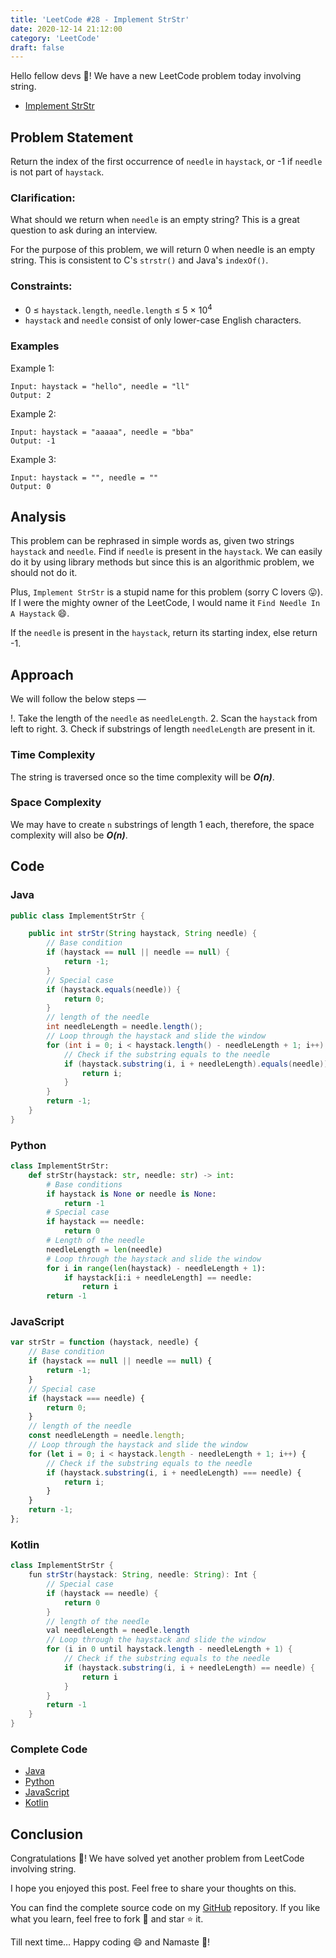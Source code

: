 ```yaml
---
title: 'LeetCode #28 - Implement StrStr'
date: 2020-12-14 21:12:00
category: 'LeetCode'
draft: false
---
```


Hello fellow devs :wave:! We have a new LeetCode problem today involving string.

- [Implement StrStr](https://leetcode.com/problems/implement-strstr/)

## Problem Statement
Return the index of the first occurrence of `needle` in `haystack`, or -1 if `needle` is not part of `haystack`.

### Clarification:
What should we return when `needle` is an empty string? This is a great question to ask during an interview.

For the purpose of this problem, we will return 0 when needle is an empty string. This is consistent to C's `strstr()` and Java's `indexOf()`.

### Constraints:
- 0 ≤ `haystack.length`, `needle.length` ≤ 5 × 10<sup>4</sup>
- `haystack` and `needle` consist of only lower-case English characters.

### Examples

Example 1:

```
Input: haystack = "hello", needle = "ll"
Output: 2
```

Example 2:

```
Input: haystack = "aaaaa", needle = "bba"
Output: -1
```

Example 3:

```
Input: haystack = "", needle = ""
Output: 0
```

## Analysis
This problem can be rephrased in simple words as, given two strings `haystack` and `needle`. Find if `needle` is present in the `haystack`. We can easily do it by using library methods but since this is an algorithmic problem, we should not do it.

Plus, `Implement StrStr` is a stupid name for this problem (sorry C lovers :stuck_out_tongue:). If I were the mighty owner of the LeetCode, I would name it `Find Needle In A Haystack` :smile:.

If the `needle` is present in the `haystack`, return its starting index, else return -1.

## Approach
We will follow the below steps — 

!. Take the length of the `needle` as `needleLength`.
2. Scan the `haystack` from left to right.
3. Check if substrings of length `needleLength` are present in it.

### Time Complexity
The string is traversed once so the time complexity will be ***O(n)***.

### Space Complexity
We may have to create `n` substrings of length 1 each, therefore, the space complexity will also be ***O(n)***.


## Code

### Java

```java
public class ImplementStrStr {

    public int strStr(String haystack, String needle) {
        // Base condition
        if (haystack == null || needle == null) {
            return -1;
        }
        // Special case
        if (haystack.equals(needle)) {
            return 0;
        }
        // length of the needle
        int needleLength = needle.length();
        // Loop through the haystack and slide the window
        for (int i = 0; i < haystack.length() - needleLength + 1; i++) {
            // Check if the substring equals to the needle
            if (haystack.substring(i, i + needleLength).equals(needle)) {
                return i;
            }
        }
        return -1;
    }
}
```

### Python

```python
class ImplementStrStr:
    def strStr(haystack: str, needle: str) -> int:
        # Base conditions
        if haystack is None or needle is None:
            return -1
        # Special case
        if haystack == needle:
            return 0
        # Length of the needle
        needleLength = len(needle)
        # Loop through the haystack and slide the window
        for i in range(len(haystack) - needleLength + 1):
            if haystack[i:i + needleLength] == needle:
                return i
        return -1
```

### JavaScript

```javascript
var strStr = function (haystack, needle) {
    // Base condition
    if (haystack == null || needle == null) {
        return -1;
    }
    // Special case
    if (haystack === needle) {
        return 0;
    }
    // length of the needle
    const needleLength = needle.length;
    // Loop through the haystack and slide the window
    for (let i = 0; i < haystack.length - needleLength + 1; i++) {
        // Check if the substring equals to the needle
        if (haystack.substring(i, i + needleLength) === needle) {
            return i;
        }
    }
    return -1;
};
```

### Kotlin

```java
class ImplementStrStr {
    fun strStr(haystack: String, needle: String): Int {
        // Special case
        if (haystack == needle) {
            return 0
        }
        // length of the needle
        val needleLength = needle.length
        // Loop through the haystack and slide the window
        for (i in 0 until haystack.length - needleLength + 1) {
            // Check if the substring equals to the needle
            if (haystack.substring(i, i + needleLength) == needle) {
                return i
            }
        }
        return -1
    }
}
```

### Complete Code
- [Java](https://github.com/ani03sha/RedQuarkTutorials/blob/master/LeetCode/Java/src/main/java/org/redquark/tutorials/leetcode/ImplementStrStr.java)
- [Python](https://github.com/ani03sha/RedQuarkTutorials/blob/master/LeetCode/Python/src/Implement_StrStr.py)
- [JavaScript](https://github.com/ani03sha/RedQuarkTutorials/blob/master/LeetCode/JavaScript/src/implement_strstr.js)
- [Kotlin](https://github.com/ani03sha/RedQuarkTutorials/blob/master/LeetCode/Kotlin/src/main/kotlin/org/redquark/tutorials/leetcode/ImplementStrStr.kt)

## Conclusion

Congratulations :clap:! We have solved yet another problem from LeetCode involving string.

I hope you enjoyed this post. Feel free to share your thoughts on this.

You can find the complete source code on my [GitHub](https://github.com/ani03sha/RedQuarkTutorials/tree/master/LeetCode) repository. If you like what you learn, feel free to fork 🔪 and star ⭐ it.

Till next time… Happy coding 😄 and Namaste :pray:!